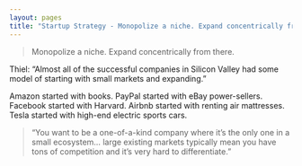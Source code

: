 ```yaml
---
layout: pages
title: "Startup Strategy - Monopolize a niche. Expand concentrically from there."
---
```


> Monopolize a niche. Expand concentrically from there.

Thiel: “Almost all of the successful companies in Silicon Valley had some model of starting with small markets and expanding.”

Amazon started with books. 
PayPal started with eBay power-sellers. 
Facebook started with Harvard. 
Airbnb started with renting air mattresses.
Tesla started with high-end electric sports cars.

> “You want to be a one-of-a-kind company where it’s the only one in a small ecosystem… large existing markets typically mean you have tons of competition and it’s very hard to differentiate.”